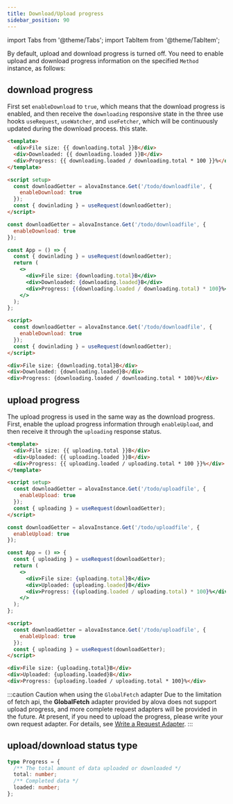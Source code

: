 ```yaml
---
title: Download/Upload progress
sidebar_position: 90
---
```


import Tabs from '@theme/Tabs';
import TabItem from '@theme/TabItem';

By default, upload and download progress is turned off. You need to enable upload and download progress information on the specified `Method` instance, as follows:

## download progress

First set `enableDownload` to `true`, which means that the download progress is enabled, and then receive the `downloading` responsive state in the three use hooks `useRequest`, `useWatcher`, and `useFetcher`, which will be continuously updated during the download process. this state.

<Tabs groupId="framework">
<TabItem label="vue" value="1">

```html
<template>
  <div>File size: {{ downloading.total }}B</div>
  <div>Downloaded: {{ downloading.loaded }}B</div>
  <div>Progress: {{ downloading.loaded / downloading.total * 100 }}%</div>
</template>

<script setup>
  const downloadGetter = alovaInstance.Get('/todo/downloadfile', {
    enableDownload: true
  });
  const { dowinlading } = useRequest(downloadGetter);
</script>
```

</TabItem>
<TabItem label="react" value="2">

```jsx
const downloadGetter = alovaInstance.Get('/todo/downloadfile', {
  enableDownload: true
});

const App = () => {
  const { dowinlading } = useRequest(downloadGetter);
  return (
    <>
      <div>File size: {downloading.total}B</div>
      <div>Downloaded: {downloading.loaded}B</div>
      <div>Progress: {(downloading.loaded / downloading.total) * 100}%</div>
    </>
  );
};
```

</TabItem>
<TabItem label="svelte" value="3">

```html
<script>
  const downloadGetter = alovaInstance.Get('/todo/downloadfile', {
    enableDownload: true
  });
  const { dowinlading } = useRequest(downloadGetter);
</script>

<div>File size: {downloading.total}B</div>
<div>Downloaded: {downloading.loaded}B</div>
<div>Progress: {downloading.loaded / downloading.total * 100}%</div>
```

</TabItem>
</Tabs>

## upload progress

The upload progress is used in the same way as the download progress. First, enable the upload progress information through `enableUpload`, and then receive it through the `uploading` response status.

<Tabs groupId="framework">
<TabItem label="vue" value="1">

```html
<template>
  <div>File size: {{ uploading.total }}B</div>
  <div>Uploaded: {{ uploading.loaded }}B</div>
  <div>Progress: {{ uploading.loaded / uploading.total * 100 }}%</div>
</template>

<script setup>
  const downloadGetter = alovaInstance.Get('/todo/uploadfile', {
    enableUpload: true
  });
  const { uploading } = useRequest(downloadGetter);
</script>
```

</TabItem>
<TabItem label="react" value="2">

```jsx
const downloadGetter = alovaInstance.Get('/todo/uploadfile', {
  enableUpload: true
});

const App = () => {
  const { uploading } = useRequest(downloadGetter);
  return (
    <>
      <div>File size: {uploading.total}B</div>
      <div>Uploaded: {uploading.loaded}B</div>
      <div>Progress: {(uploading.loaded / uploading.total) * 100}%</div>
    </>
  );
};
```

</TabItem>
<TabItem label="svelte" value="3">

```html
<script>
  const downloadGetter = alovaInstance.Get('/todo/uploadfile', {
    enableUpload: true
  });
  const { uploading } = useRequest(downloadGetter);
</script>

<div>File size: {uploading.total}B</div>
<div>Uploaded: {uploading.loaded}B</div>
<div>Progress: {uploading.loaded / uploading.total * 100}%</div>
```

</TabItem>
</Tabs>

:::caution Caution when using the `GlobalFetch` adapter
Due to the limitation of fetch api, the **GlobalFetch** adapter provided by alova does not support upload progress, and more complete request adapters will be provided in the future. At present, if you need to upload the progress, please write your own request adapter. For details, see [Write a Request Adapter](../advanced/custom-http-adapter).
:::

## upload/download status type

```typescript
type Progress = {
  /** The total amount of data uploaded or downloaded */
  total: number;
  /** Completed data */
  loaded: number;
};
```
